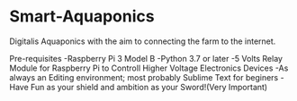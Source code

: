 # Smart-Aquaponics
Digitalis Aquaponics with the aim to connecting the farm to the internet.


Pre-requisites
-Raspberry Pi 3 Model B
-Python 3.7 or later
-5 Volts Relay Module for Raspberry Pi to Controll Higher Voltage Electronics Devices
-As always an Editing environment; most probably Sublime Text for beginers
-Have Fun as your shield and ambition as your Sword!(Very Important)

